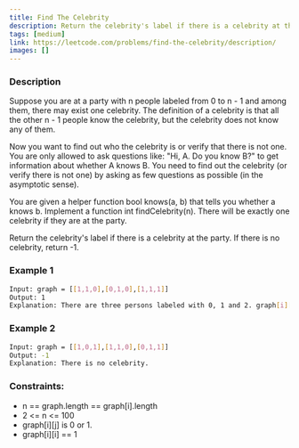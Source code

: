 ```yaml
---
title: Find The Celebrity
description: Return the celebrity's label if there is a celebrity at the party. If there is no celebrity, return -1
tags: [medium]
link: https://leetcode.com/problems/find-the-celebrity/description/
images: []
---
```


### Description

Suppose you are at a party with n people labeled from 0 to n - 1 and among them, there may exist one celebrity. The definition of a celebrity is that all the other n - 1 people know the celebrity, but the celebrity does not know any of them.

Now you want to find out who the celebrity is or verify that there is not one. You are only allowed to ask questions like: "Hi, A. Do you know B?" to get information about whether A knows B. You need to find out the celebrity (or verify there is not one) by asking as few questions as possible (in the asymptotic sense).

You are given a helper function bool knows(a, b) that tells you whether a knows b. Implement a function int findCelebrity(n). There will be exactly one celebrity if they are at the party.

Return the celebrity's label if there is a celebrity at the party. If there is no celebrity, return -1.

### Example 1

```bash
Input: graph = [[1,1,0],[0,1,0],[1,1,1]]
Output: 1
Explanation: There are three persons labeled with 0, 1 and 2. graph[i][j] = 1 means person i knows person j, otherwise graph[i][j] = 0 means person i does not know person j. The celebrity is the person labeled as 1 because both 0 and 2 know him but 1 does not know anybody.
```

### Example 2

```bash
Input: graph = [[1,0,1],[1,1,0],[0,1,1]]
Output: -1
Explanation: There is no celebrity.
```

### Constraints:

- n == graph.length == graph[i].length
- 2 <= n <= 100
- graph[i][j] is 0 or 1.
- graph[i][i] == 1
 
